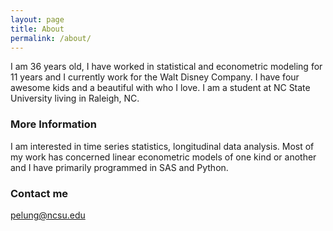 ```yaml
---
layout: page
title: About
permalink: /about/
---
```


I am 36 years old, I have worked in statistical and econometric modeling for 11 years and I currently work for the Walt Disney Company. I have four awesome kids and a beautiful with who I love. I am a student at NC State University living in Raleigh, NC.

### More Information

I am interested in time series statistics, longitudinal data analysis. Most of my work has concerned linear econometric models of one kind or another and I have primarily programmed in SAS and Python.

### Contact me

[pelung@ncsu.edu](mailto:pelung@ncsu.edu)
